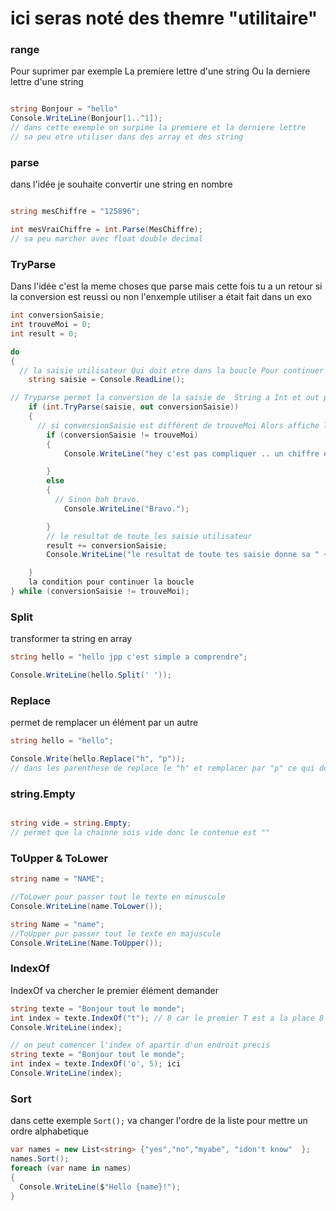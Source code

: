 # ici seras noté des themre "utilitaire" 


### range 

Pour suprimer par exemple La premiere lettre d'une string Ou la derniere lettre d'une string 

```cs

string Bonjour = "hello"
Console.WriteLine(Bonjour[1..^1]);
// dans cette exemple on surpime la premiere et la derniere lettre 
// sa peu etre utiliser dans des array et des string 

```
### parse 

dans l'idée je souhaite convertir une string en nombre 

```cs 

string mesChiffre = "125896";

int mesVraiChiffre = int.Parse(MesChiffre);
// sa peu marcher avec float double decimal 
```

### TryParse

Dans l'idée  c'est la meme choses que parse mais cette fois tu a un retour si la conversion est reussi ou non 
l'enxemple utiliser a était fait dans un exo 
```cs
int conversionSaisie;
int trouveMoi = 0;
int result = 0;

do
{
  // la saisie utilisateur Qui doit etre dans la boucle Pour continuer la saisie utilisateur 
    string saisie = Console.ReadLine();

// Tryparse permet la conversion de la saisie de  String a Int et out peut renvoyer true ou false et fait le resultat demander.
    if (int.TryParse(saisie, out conversionSaisie))
    {
      // si conversionSaisie est différent de trouveMoi Alors affiche la Console 
        if (conversionSaisie != trouveMoi)
        {
            Console.WriteLine("hey c'est pas compliquer .. un chiffre entre 0 et 9 ");

        }
        else
        {
          // Sinon bah bravo.
            Console.WriteLine("Bravo.");

        }
        // le resultat de toute les saisie utilisateur 
        result += conversionSaisie;
        Console.WriteLine("le resultat de toute tes saisie donne sa " + result);

    }
    la condition pour continuer la boucle 
} while (conversionSaisie != trouveMoi);


```
### Split 

transformer ta string en array 

```cs
string hello = "hello jpp c'est simple a comprendre";

Console.WriteLine(hello.Split(' '));

```

### Replace 

permet de remplacer un élément par un autre 

```cs
string hello = "hello";

Console.Write(hello.Replace("h", "p"));
// dans les parenthese de replace le "h" et remplacer par "p" ce qui donne "pello"
```

### string.Empty 

```cs

string vide = string.Empty;
// permet que la chainne sois vide donc le contenue est "" 

```
### ToUpper & ToLower

```cs
string name = "NAME";

//ToLower pour passer tout le texte en minuscule 
Console.WriteLine(name.ToLower());

string Name = "name";
//ToUpper pur passer tout le texte en majuscule
Console.WriteLine(Name.ToUpper());
```

### IndexOf

IndexOf va chercher le premier élément demander 
```cs
string texte = "Bonjour tout le monde";
int index = texte.IndexOf("t"); // 8 car le premier T est a la place 8
Console.WriteLine(index);

// on peut comencer l'index of apartir d'un endroit precis 
string texte = "Bonjour tout le monde";
int index = texte.IndexOf('o', 5); ici 
Console.WriteLine(index);
```


### Sort

dans cette exemple ``Sort();`` va changer l'ordre de la liste pour mettre un ordre alphabetique 
```cs
var names = new List<string> {"yes","no","myabe", "idon't know"  };
names.Sort();
foreach (var name in names)
{
  Console.WriteLine($"Hello {name}!");
}
```


